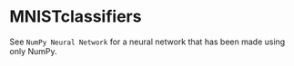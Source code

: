# MNISTclassifiers
See `NumPy Neural Network` for a neural network that has been made using only NumPy.
